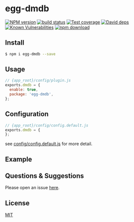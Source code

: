 # egg-dmdb

[![NPM version][npm-image]][npm-url]
[![build status][travis-image]][travis-url]
[![Test coverage][codecov-image]][codecov-url]
[![David deps][david-image]][david-url]
[![Known Vulnerabilities][snyk-image]][snyk-url]
[![npm download][download-image]][download-url]

[npm-image]: https://img.shields.io/npm/v/egg-dmdb.svg?style=flat-square
[npm-url]: https://npmjs.org/package/egg-dmdb
[travis-image]: https://img.shields.io/travis/eggjs/egg-dmdb.svg?style=flat-square
[travis-url]: https://travis-ci.org/eggjs/egg-dmdb
[codecov-image]: https://img.shields.io/codecov/c/github/eggjs/egg-dmdb.svg?style=flat-square
[codecov-url]: https://codecov.io/github/eggjs/egg-dmdb?branch=master
[david-image]: https://img.shields.io/david/eggjs/egg-dmdb.svg?style=flat-square
[david-url]: https://david-dm.org/eggjs/egg-dmdb
[snyk-image]: https://snyk.io/test/npm/egg-dmdb/badge.svg?style=flat-square
[snyk-url]: https://snyk.io/test/npm/egg-dmdb
[download-image]: https://img.shields.io/npm/dm/egg-dmdb.svg?style=flat-square
[download-url]: https://npmjs.org/package/egg-dmdb

<!--
Description here.
-->

## Install

```bash
$ npm i egg-dmdb --save
```

## Usage

```js
// {app_root}/config/plugin.js
exports.dmdb = {
  enable: true,
  package: 'egg-dmdb',
};
```

## Configuration

```js
// {app_root}/config/config.default.js
exports.dmdb = {
};
```

see [config/config.default.js](config/config.default.js) for more detail.

## Example

<!-- example here -->

## Questions & Suggestions

Please open an issue [here](https://github.com/eggjs/egg/issues).

## License

[MIT](LICENSE)
